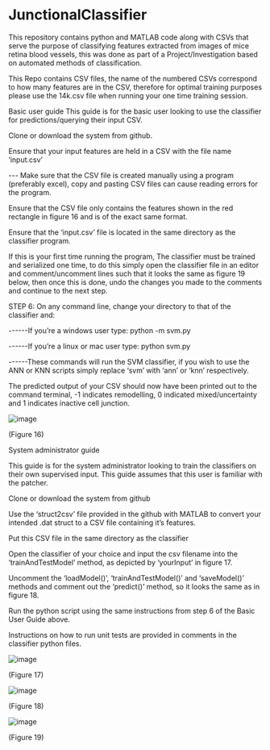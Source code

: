 # JunctionalClassifier
This repository contains python and MATLAB code along with CSVs that serve the purpose of classifying features extracted from images of mice retina blood vessels, this was done as part of a Project/Investigation based on automated methods of classification.



This Repo contains CSV files, the name of the numbered CSVs correspond to how many features are in the CSV, therefore for optimal training purposes please use the 14k.csv file when running your one time training session.

Basic user guide
This guide is for the basic user looking to use the classifier for predictions/querying their input CSV.

Clone or download the system from github.

Ensure that your input features are held in a CSV with the file name ‘input.csv’

---  Make sure that the CSV file is created manually using a program (preferably excel), copy and pasting CSV files can cause reading errors for the program.

Ensure that the CSV file only contains the features shown in the red rectangle in figure 16 and is of the exact same format.

Ensure that the ‘input.csv’ file is located in the same directory as the classifier program.

If this is your first time running the program, The classifier must be trained and serialized one time, to do this simply open the classifier file in an editor and comment/uncomment lines such that it looks the same as figure 19 below, then once this is done, undo the changes you made to the comments and continue to the next step.

STEP 6: On any command line, change your directory to that of the classifier and:

------If you’re a windows user type: python -m svm.py

------If you’re a linux or mac user type: python svm.py

------These commands will run the SVM classifier, if you wish to use the ANN or KNN scripts simply replace ‘svm’ with ‘ann’ or ‘knn’ respectively.

The predicted output of your CSV should now have been printed out to the command terminal, -1 indicates remodelling, 0 indicated mixed/uncertainty and 1 indicates inactive cell junction.

![image](https://user-images.githubusercontent.com/47504863/114082107-46377f00-98a5-11eb-8552-45feb98ebda5.png)

(Figure 16)
 
System administrator guide

This guide is for the system administrator looking to train the classifiers on their own supervised input. This guide assumes that this user is familiar with the patcher.

Clone or download the system from github

Use the ‘struct2csv’ file provided in the github with MATLAB to convert your intended .dat struct to a CSV file containing it’s features.

Put this CSV file in the same directory as the classifier

Open the classifier of your choice and input the csv filename into the ‘trainAndTestModel’ method, as depicted by ‘yourInput’ in figure 17.

Uncomment the ‘loadModel()’, ‘trainAndTestModel()’ and ‘saveModel()’ methods and comment out the ‘predict()’ method, so it looks the same as in figure 18.

Run the python script using the same instructions from step 6 of the Basic User Guide above.

Instructions on how to run unit tests are provided in comments in the classifier python files.

![image](https://user-images.githubusercontent.com/47504863/114085077-cd3a2680-98a8-11eb-848e-b1ee1d2cfe57.png)

(Figure 17)

![image](https://user-images.githubusercontent.com/47504863/114085120-d88d5200-98a8-11eb-9817-942745fed962.png)

(Figure 18)

![image](https://user-images.githubusercontent.com/47504863/114085187-f064d600-98a8-11eb-89b7-582fd55d61ed.png)

(Figure 19)
